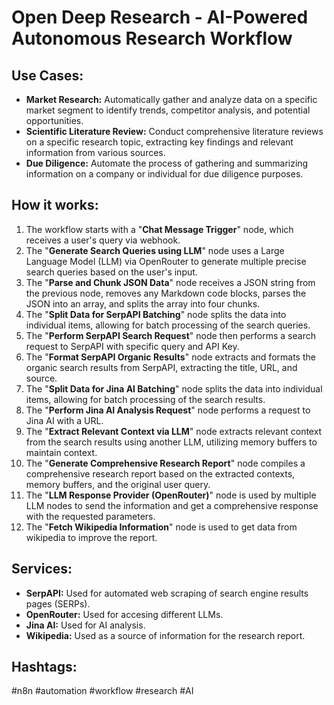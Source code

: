 # Open Deep Research - AI-Powered Autonomous Research Workflow

## Use Cases:

- **Market Research:** Automatically gather and analyze data on a specific market segment to identify trends, competitor analysis, and potential opportunities.
- **Scientific Literature Review:** Conduct comprehensive literature reviews on a specific research topic, extracting key findings and relevant information from various sources.
- **Due Diligence:** Automate the process of gathering and summarizing information on a company or individual for due diligence purposes.

## How it works:

1.  The workflow starts with a "**Chat Message Trigger**" node, which receives a user's query via webhook.
2.  The "**Generate Search Queries using LLM**" node uses a Large Language Model (LLM) via OpenRouter to generate multiple precise search queries based on the user's input.
3.  The "**Parse and Chunk JSON Data**" node receives a JSON string from the previous node, removes any Markdown code blocks, parses the JSON into an array, and splits the array into four chunks.
4.  The "**Split Data for SerpAPI Batching**" node splits the data into individual items, allowing for batch processing of the search queries.
5.  The "**Perform SerpAPI Search Request**" node then performs a search request to SerpAPI with specific query and API Key.
6.  The "**Format SerpAPI Organic Results**" node extracts and formats the organic search results from SerpAPI, extracting the title, URL, and source.
7.  The "**Split Data for Jina AI Batching**" node splits the data into individual items, allowing for batch processing of the search results.
8.  The "**Perform Jina AI Analysis Request**" node performs a request to Jina AI with a URL.
9.  The "**Extract Relevant Context via LLM**" node extracts relevant context from the search results using another LLM, utilizing memory buffers to maintain context.
10. The "**Generate Comprehensive Research Report**" node compiles a comprehensive research report based on the extracted contexts, memory buffers, and the original user query.
11. The "**LLM Response Provider (OpenRouter)**" node is used by multiple LLM nodes to send the information and get a comprehensive response with the requested parameters.
12. The "**Fetch Wikipedia Information**" node is used to get data from wikipedia to improve the report.

## Services:

*   **SerpAPI:** Used for automated web scraping of search engine results pages (SERPs).
*   **OpenRouter:** Used for accesing different LLMs.
*   **Jina AI:** Used for AI analysis.
*   **Wikipedia:** Used as a source of information for the research report.

## Hashtags:

\#n8n \#automation \#workflow \#research \#AI
